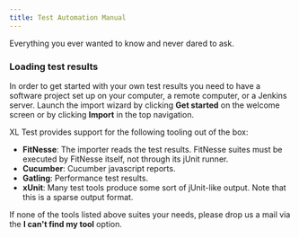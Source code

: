 ```yaml
---
title: Test Automation Manual
---
```


Everything you ever wanted to know and never dared to ask.

### Loading test results

In order to get started with your own test results you need to have a software project set up on
your computer, a remote computer, or a Jenkins server. Launch the import wizard by clicking **Get started** on the welcome screen
or by clicking **Import** in the top navigation.

XL Test provides support for the following tooling out of the box:

* **FitNesse**: The importer reads the test results. FitNesse suites must be executed by FitNesse itself, not through its jUnit runner.
* **Cucumber**: Cucumber javascript reports.
* **Gatling**: Performance test results.
* **xUnit**: Many test tools produce some sort of jUnit-like output. Note that this is a sparse output format.

If none of the tools listed above suites your needs, please drop us a mail via the **I can't find my tool** option.

